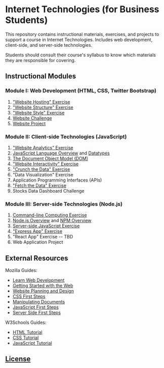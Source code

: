 # Internet Technologies (for Business Students)

This repository contains instructional materials, exercises, and projects to support a course in Internet Technologies. Includes web development, client-side, and server-side technologies.

Students should consult their course's syllabus to know which materials they are responsible for covering.

## Instructional Modules

### Module I: Web Development (HTML, CSS, Twitter Bootstrap)

  1. ["Website Hosting" Exercise](/exercises/website-hosting/exercise.md)
  2. ["Website Structure" Exercise](/exercises/website-structure/exercise.md)
  3. ["Website Style" Exercise](/exercises/website-style/exercise.md)
  4. [Website Challenge](/exercises/website-challenge/exercise.md)
  5. [Website Project](/projects/personal-website/project.md)

### Module II: Client-side Technologies (JavaScript)

  1. ["Website Analytics" Exercise](/exercises/website-hosting/analytics.md)
  1. [JavaScript Language Overview](/notes/javascript/README.md) and [Datatypes](/notes/javascript/datatypes/README.md)
  2. [The Document Object Model (DOM)](/notes/javascript/document-object-model.md)
  2. ["Website Interactivity" Exercise](/exercises/website-interactivity/exercise.md)
  3. ["Crunch the Data" Exercise](/exercises/crunch-the-data/README.md)
  4. "Data Visualization" Exercise
  5. Application Programming Interfaces (APIs)
  6. ["Fetch the Data" Exercise](/exercises/fetch-the-data/README.md)
  7. Stocks Data Dashboard Challenge

### Module III: Server-side Technologies (Node.js)

  1. [Command-line Computing Exercise](https://github.com/prof-rossetti/intro-to-python/blob/master/exercises/command-line-computing/README.md)
  2. [Node.js Overview](/notes/javascript/node.md) and [NPM Overview](/notes/javascript/npm.md)
  3. [Server-side JavaScript Exercise](/exercises/server-side-javascript/exercise.md)
  4. ["Express App" Exercise](/exercises/express-app/exercise.md)
  5. "React App" Exercise -- TBD
  6. Web Application Project



## External Resources

Mozilla Guides:

  + [Learn Web Development](https://developer.mozilla.org/en-US/docs/Learn)
  + [Getting Started with the Web](https://developer.mozilla.org/en-US/docs/Learn/Getting_started_with_the_web)
  + [Website Planning and Design](https://developer.mozilla.org/en-US/docs/Learn/Getting_started_with_the_web/What_will_your_website_look_like)
  + [CSS First Steps](https://developer.mozilla.org/en-US/docs/Learn/CSS/First_steps)
  + [Manipulating Documents](https://developer.mozilla.org/en-US/docs/Learn/JavaScript/Client-side_web_APIs/Manipulating_documents)
  + [JavaScript First Steps](https://developer.mozilla.org/en-US/docs/Learn/JavaScript/First_steps)
  + [Server Side First Steps](https://developer.mozilla.org/en-US/docs/Learn/Server-side/First_steps)

W3Schools Guides:

  + [HTML Tutorial](https://www.w3schools.com/html/default.asp)
  + [CSS Tutorial](https://www.w3schools.com/css/default.asp)
  + [JavaScript Tutorial](https://www.w3schools.com/js/default.asp)

## [License](/LICENSE)
